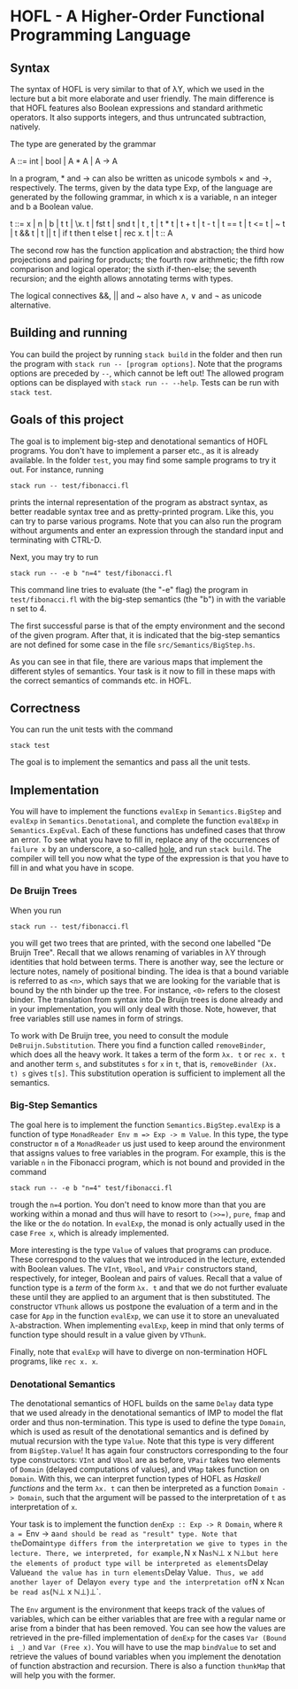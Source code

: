 # HOFL - A Higher-Order Functional Programming Language

## Syntax

The syntax of HOFL is very similar to that of λY, which we used in the lecture but a
bit more elaborate and user friendly.
The main difference is that HOFL features also Boolean expressions and standard arithmetic
operators.
It also supports integers, and thus untruncated subtraction, natively.

The type are generated by the grammar

A ::= int | bool | A * A | A -> A

In a program, * and -> can also be written as unicode symbols × and →, respectively.
The terms, given by the data type Exp, of the language are generated by the following grammar,
in which x is a variable, n an integer and b a Boolean value.

t ::= x | n | b |
    t t | \x. t |
    fst t | snd t | t , t |
    t * t | t + t | t - t |
    t == t | t <= t | ~ t | t && t | t || t |
    if t then t else t |
    rec x. t |
    t :: A

The second row has the function application and abstraction; the third how projections and pairing
for products; the fourth row arithmetic; the fifth row comparison and logical operator; the sixth
if-then-else; the seventh recursion; and the eighth allows annotating terms with types.

The logical connectives &&, || and ~ also have ∧, ∨ and ¬ as unicode alternative.

## Building and running

You can build the project by running `stack build` in the folder and then run the program
with `stack run -- [program options]`.
Note that the programs options are preceded by `--`, which cannot be left out!
The allowed program options can be displayed with `stack run -- --help`.
Tests can be run with `stack test`.

## Goals of this project

The goal is to implement big-step and denotational semantics of HOFL programs.
You don't have to implement a parser etc., as it is already available.
In the folder `test`, you may find some sample programs to try it out.
For instance, running

    stack run -- test/fibonacci.fl

prints the internal representation of the program as abstract syntax, as better readable syntax
tree and as pretty-printed program.
Like this, you can try to parse various programs.
Note that you can also run the program without arguments and enter an expression through the
standard input and terminating with CTRL-D.

Next, you may try to run

    stack run -- -e b "n=4" test/fibonacci.fl

This command line tries to evaluate (the "-e" flag) the program in `test/fibonacci.fl` with the
big-step semantics (the "b") in with the variable n set to 4.

The first successful parse is that of the empty environment and the second of the given program.
After that, it is indicated that the big-step semantics are not defined for some case in the file
`src/Semantics/BigStep.hs`.

As you can see in that file, there are various maps that implement the different styles of
semantics.
Your task is it now to fill in these maps with the correct semantics of commands etc. in HOFL.

## Correctness

You can run the unit tests with the command

    stack test

The goal is to implement the semantics and pass all the unit tests.

## Implementation

You will have to implement the functions `evalExp` in `Semantics.BigStep` and
`evalExp` in `Semantics.Denotational`, and complete the function `evalBExp` in
`Semantics.ExpEval`.
Each of these functions has undefined cases that throw an error.
To see what you have to fill in, replace any of the occurrences of `failure x` by an
underscore, a so-called [hole](https://downloads.haskell.org/ghc/latest/docs/users_guide/exts/typed_holes.html),
and run `stack build`.
The compiler will tell you now what the type of the expression is that you have to fill in and what
you have in scope.

### De Bruijn Trees

When you run

    stack run -- test/fibonacci.fl

you will get two trees that are printed, with the second one labelled "De Bruijn Tree".
Recall that we allows renaming of variables in λY through identities that hold between terms.
There is another way, see the lecture or lecture notes, namely of positional binding.
The idea is that a bound variable is referred to as `<n>`, which says that we are looking for
the variable that is bound by the nth binder up the tree.
For instance, `<0>` refers to the closest binder.
The translation from syntax into De Bruijn trees is done already and in your implementation,
you will only deal with those.
Note, however, that free variables still use names in form of strings.

To work with De Bruijn tree, you need to consult the module `DeBruijn.Substitution`.
There you find a function called `removeBinder`, which does all the heavy work.
It takes a term of the form `λx. t` or `rec x. t` and another term `s`, and substitutes `s`
for `x` in `t`, that is, `removeBinder (λx. t) s` gives `t[s]`.
This substitution operation is sufficient to implement all the semantics.

### Big-Step Semantics

The goal here is to implement the function `Semantics.BigStep.evalExp` is a function of type
`MonadReader Env m => Exp -> m Value`.
In this type, the type constructor `m` of a `MonadReader` us just used to keep around the
environment that assigns values to free variables in the program.
For example, this is the variable `n` in the Fibonacci program, which is not bound and provided
in the command

    stack run -- -e b "n=4" test/fibonacci.fl

trough the `n=4` portion.
You don't need to know more than that you are working within a monad and thus will have to resort
to `(>>=)`, `pure`, `fmap` and the like or the `do` notation.
In `evalExp`, the monad is only actually used in the case `Free x`, which is already implemented.

More interesting is the type `Value` of values that programs can produce.
These correspond to the values that we introduced in the lecture, extended with Boolean values.
The `VInt`, `VBool`, and `VPair` constructors stand, respectively, for integer, Boolean and pairs
of values.
Recall that a value of function type is a *term* of the form `λx. t` and that we do not further
evaluate these until they are applied to an argument that is then substituted.
The constructor `VThunk` allows us postpone the evaluation of a term and in the case for `App`
in the function `evalExp`, we can use it to store an unevaluated λ-abstraction.
When implementing `evalExp`, keep in mind that only terms of function type should result in a
value given by `VThunk`.

Finally, note that `evalExp` will have to diverge on non-termination HOFL programs, like `rec x. x`.

### Denotational Semantics

The denotational semantics of HOFL builds on the same `Delay` data type that we used already in the
denotational semantics of IMP to model the flat order and thus non-termination.
This type is used to define the type `Domain`, which is used as result of the denotational
semantics and is defined by mutual recursion with the type `Value`.
Note that this type is very different from `BigStep.Value`!
It has again four constructors corresponding to the four type constructors: `VInt` and `VBool`
are as before, `VPair` takes two elements of `Domain` (delayed computations of values), and
`VMap` takes function on `Domain`.
With this, we can interpret function types of HOFL as *Haskell functions* and the term
`λx. t` can then be interpreted as a function `Domain -> Domain`, such that the argument
will be passed to the interpretation of `t` as interpretation of `x`.

Your task is to implement the function `denExp :: Exp -> R Domain`, where `R a = `Env -> a`
and should be read as "result" type.
Note that the `Domain` type differs from the interpretation we give to types in the lecture.
There, we interpreted, for example, `N x N` as `ℕ⊥ x ℕ⊥` but here the elements of product type will
be interpreted as elements `Delay Value` and the value has in turn elements `Delay Value`.
Thus, we add another layer of `Delay` on every type and the interpretation of `N x N` can
be read as `(ℕ⊥ x ℕ⊥)⊥`.

The `Env` argument is the environment that keeps track of the values of variables, which can be
either variables that are free with a regular name or arise from a binder that has been removed.
You can see how the values are retrieved in the pre-filled implementation of `denExp` for the
cases `Var (Bound i _)` and `Var (Free x)`.
You will have to use the map `bindValue` to set and retrieve the values of bound variables when
you implement the denotation of function abstraction and recursion.
There is also a function `thunkMap` that will help you with the former.
